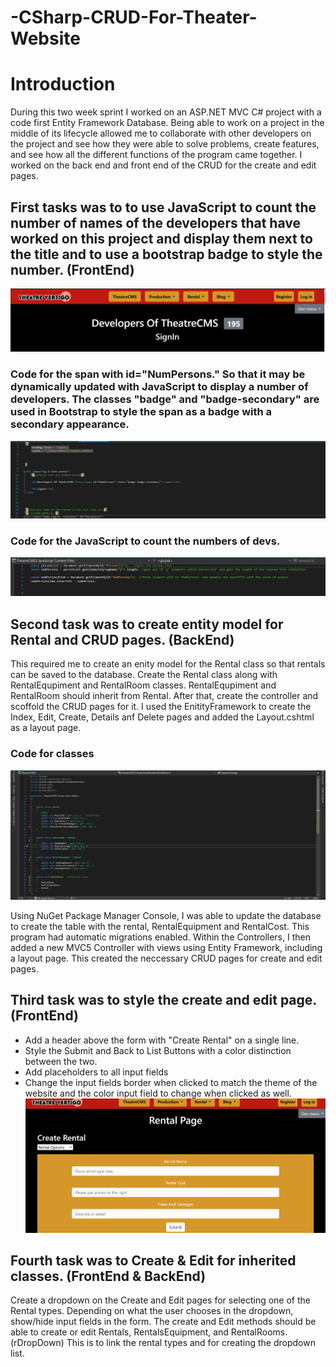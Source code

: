 # -CSharp-CRUD-For-Theater-Website

# Introduction
During this two week sprint I worked on an ASP.NET MVC C# project with a code first Entity Framework Database. Being able to work on a project in the middle of its lifecycle allowed me to collaborate with other developers on the project and see how they were able to solve problems, create features, and see how all the different functions of the program came together. I worked on the back end and front end of the CRUD for the create and edit pages.

## First tasks was to to use JavaScript to count the number of names of the developers that have worked on this project and display them next to the title and to use a bootstrap badge to style the number. (FrontEnd)
![](images/NumOfDevs.png)

### Code for the span with id="NumPersons." So that it may be dynamically updated with JavaScript to display a number of developers. The classes "badge" and "badge-secondary" are used in Bootstrap to style the span as a badge with a secondary appearance.
![](images/SignInCode.png)

### Code for the JavaScript to count the numbers of devs.
![](images/JSForNum.png)

## Second task was to create entity model for Rental and CRUD pages. (BackEnd)
This required me to create an enity model for the Rental class so that rentals can be saved to the database. Create the Rental class along with RentalEqupiment and RentalRoom classes. RentalEqupiment and RentalRoom should inherit from Rental. After that, create the controller and scoffold the CRUD pages for it. I used the EnitityFramework to create the Index, Edit, Create, Details anf Delete pages and added the Layout.cshtml as a layout page. 

 ### Code for classes
 ![](images/rental(model).png)

Using NuGet Package Manager Console, I was able to update the database to create the table with the rental, RentalEquipment and RentalCost. This program had automatic migrations enabled. Within the Controllers, I then added a new MVC5 Controller with views using Entity Framework, including a layout page. This created the neccessary CRUD pages for create and edit pages.

## Third task was to style the create and edit page. (FrontEnd)
- Add a header above the form with "Create Rental" on a single line.
- Style the Submit and Back to List Buttons with a color distinction between the two.
- Add placeholders to all input fields
- Change the input fields border when clicked to match the theme of the website and the color input field to change when clicked as well.
![](https://github.com/Jalen-Allison/-CSharp-CRUD-For-Theater-Website/blob/main/images/AnimationStylingStory1.gif)

## Fourth task was to Create & Edit for inherited classes. (FrontEnd & BackEnd)
Create a dropdown on the Create and Edit pages for selecting one of the Rental types. Depending on what the user chooses in the dropdown, show/hide input fields in the form. The create and Edit methods should be able to create or edit Rentals, RentalsEquipment, and RentalRooms.
(rDropDown) This is to link the rental types and for creating the dropdown list.
